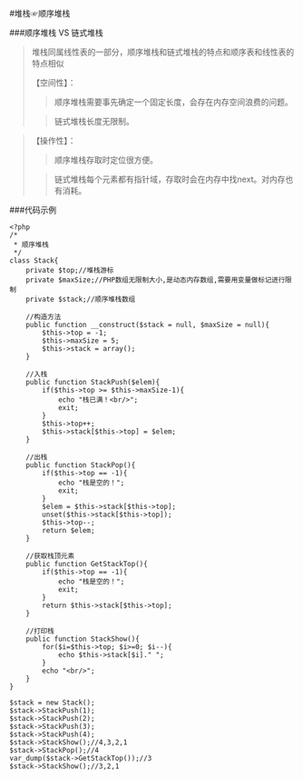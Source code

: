 #堆栈☞顺序堆栈


###顺序堆栈 VS 链式堆栈
>堆栈同属线性表的一部分，顺序堆栈和链式堆栈的特点和顺序表和线性表的特点相似
>
>【空间性】：  
>>顺序堆栈需要事先确定一个固定长度，会存在内存空间浪费的问题。
>
>>链式堆栈长度无限制。

>【操作性】：  
>>顺序堆栈存取时定位很方便。
>
>>链式堆栈每个元素都有指针域，存取时会在内存中找next。对内存也有消耗。


###代码示例
		
	<?php
	/*
	 * 顺序堆栈
	 */
	class Stack{  
	    private $top;//堆栈游标
	    private $maxSize;//PHP数组无限制大小,是动态内存数组,需要用变量做标记进行限制
	    private $stack;//顺序堆栈数组 
	  
	    //构造方法 
	    public function __construct($stack = null, $maxSize = null){ 
	        $this->top = -1;
	        $this->maxSize = 5;
	        $this->stack = array();
	    } 
	
	    //入栈  
	    public function StackPush($elem){  
	        if($this->top >= $this->maxSize-1){  
	            echo "栈已满！<br/>";  
	            exit;  
	        }  
	        $this->top++;  
	        $this->stack[$this->top] = $elem;  
	    }  
	
	    //出栈  
	    public function StackPop(){  
	        if($this->top == -1){  
	            echo "栈是空的！";  
	            exit;  
	        }  
	        $elem = $this->stack[$this->top];  
	        unset($this->stack[$this->top]);  
	        $this->top--;  
	        return $elem;  
	    }  
	
	    //获取栈顶元素  
	    public function GetStackTop(){  
	        if($this->top == -1){  
	            echo "栈是空的！";  
	            exit;  
	        }  
	        return $this->stack[$this->top];  
	    } 
	
	    //打印栈  
	    public function StackShow(){  
	        for($i=$this->top; $i>=0; $i--){  
	            echo $this->stack[$i]." ";  
	        }  
	        echo "<br/>";  
	    }  
	}  
	  
	$stack = new Stack();  
	$stack->StackPush(1);  
	$stack->StackPush(2);  
	$stack->StackPush(3);  
	$stack->StackPush(4);
	$stack->StackShow();//4,3,2,1
	$stack->StackPop();//4
	var_dump($stack->GetStackTop());//3 
	$stack->StackShow();//3,2,1